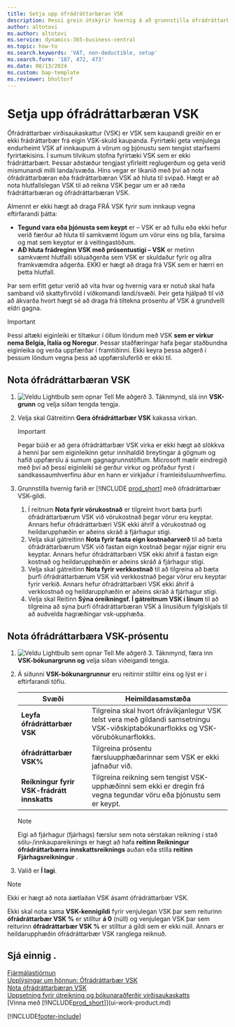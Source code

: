 ```yaml
---
title: Setja upp ófrádráttarbæran VSK
description: Þessi grein útskýrir hvernig á að grunnstilla ófrádráttarbæran VSK í Microsoft Dynamics 365 Business Central.
author: altotovi
ms.author: altotovi
ms.service: dynamics-365-business-central
ms.topic: how-to
ms.search.keywords: 'VAT, non-deductible, setup'
ms.search.form: '187, 472, 473'
ms.date: 08/13/2024
ms.custom: bap-template
ms.reviewer: bholtorf
---
```


# Setja upp ófrádráttarbæran VSK

Ófrádráttarbær virðisaukaskattur (VSK) er VSK sem kaupandi greiðir en er ekki frádráttarbær frá eigin VSK-skuld kaupanda. Fyrirtæki geta venjulega endurheimt VSK af innkaupum á vörum og þjónustu sem tengist starfsemi fyrirtækisins. Í sumum tilvikum stofna fyrirtæki VSK sem er ekki frádráttarbært. Þessar aðstæður tengjast yfirleitt reglugerðum og geta verið mismunandi milli landa/svæða. Hins vegar er líkanið með því að nota ófrádráttarbæran eða frádráttarbæran VSK að hluta til svipað. Hægt er að nota hlutfallslegan VSK til að reikna VSK þegar um er að ræða frádráttarbæran og ófrádráttarbæran VSK.

Almennt er ekki hægt að draga FRÁ VSK fyrir sum innkaup vegna eftirfarandi þátta:

- **Tegund vara eða þjónusta sem keypt**  er – VSK er að fullu eða ekki hefur verið færður að hluta til samkvæmt lögum um vörur eins og bíla, farsíma og mat sem keyptur er á veitingastöðum.
- **AÐ hluta frádreginn VSK með prósentustigi – VSK**  er metinn samkvæmt hlutfalli söluaðgerða sem VSK er skuldaður fyrir og allra framkvæmdra aðgerða. EKKI er hægt að draga frá VSK sem er hærri en þetta hlutfall.

Þar sem erfitt getur verið að vita hvar og hvernig vara er notuð skal hafa samband við skattyfirvöld í viðkomandi landi/svæði. Þeir geta hjálpað til við að ákvarða hvort hægt sé að draga frá tiltekna prósentu af VSK á grundvelli eldri gagna.

> [!IMPORTANT]
> Þessi altæki eiginleiki er tiltækur í öllum löndum með VSK **sem er virkur nema Belgía, Ítalía og Noregur**. Þessar staðfæringar hafa þegar staðbundna eiginleika og verða uppfærðar í framtíðinni. Ekki keyra þessa aðgerð í þessum löndum vegna þess að uppfærsluferlið er ekki til.

## Nota ófrádráttarbæran VSK

1.  ![Veldu Lightbulb sem opnar Tell Me aðgerð 3.](media/ui-search/search_small.png "Segðu mér hvað þú vilt gera") Táknmynd, slá inn **VSK-grunn** og velja síðan tengda tengja.
2. Velja skal Gátreitinn **Gera ófrádráttarbær VSK**  kakassa virkan.

    > [!IMPORTANT]
    > Þegar búið er að gera ófrádráttarbær VSK virka er ekki hægt að slökkva á henni þar sem eiginleikinn getur innihaldið breytingar á gögnum og hafið uppfærslu á sumum gagnagrunnstöflum. Microsoft mælir eindregið með því að þessi eiginleiki sé gerður virkur og prófaður fyrst í sandkassaumhverfinu áður en hann er virkjaður í framleiðsluumhverfinu.

3. Grunnstilla hvernig farið er [!INCLUDE [prod_short](includes/prod_short.md)] með ófrádráttarbær VSK-gildi.

    1. Í reitnum **Nota fyrir vörukostnað** er tilgreint hvort bæta þurfi ófrádráttarbærum VSK við vörukostnað þegar vörur eru keyptar. Annars hefur ófrádráttarbæri VSK ekki áhrif á vörukostnað og heildarupphæðin er aðeins skráð á fjárhagur stigi.
    2. Velja skal gátreitinn **Nota fyrir fasta eign kostnaðarverð** til að bæta ófrádráttarbærum VSK við fastan eign kostnað þegar nýjar eignir eru keyptar. Annars hefur ófrádráttarbæri VSK ekki áhrif á fastan eign kostnað og heildarupphæðin er aðeins skráð á fjárhagur stigi.
    3. Velja skal gátreitinn **Nota fyrir verkkostnað** til að tilgreina að bæta þurfi ófrádráttarbærum VSK við verkkostnað þegar vörur eru keyptar fyrir verkið. Annars hefur ófrádráttarbæri VSK ekki áhrif á verkkostnað og heildarupphæðin er aðeins skráð á fjárhagur stigi.
    4. Velja skal Reitinn **Sýna óreikningsf. Í gátreitnum VSK í línum** til að tilgreina að sýna þurfi ófrádráttarbæran VSK á línusíðum fylgiskjals til að auðvelda hagræðingar vsk-upphæða.

## Nota ófrádráttarbæra VSK-prósentu

1.  ![Veldu Lightbulb sem opnar Tell Me aðgerð 3.](media/ui-search/search_small.png "Segðu mér hvað þú vilt gera") Táknmynd, færa inn **VSK-bókunargrunn og** velja síðan viðeigandi tengja.
2. Á síðunni **VSK-bókunargrunnur** eru reitirnir stilltir eins og lýst er í eftirfarandi töflu.

    | Svæði | Heimildasamstæða |
    |-------|-------------|
    | **Leyfa ófrádráttarbær VSK** | Tilgreina skal hvort ófrávíkjanlegur VSK telst vera með gildandi samsetningu VSK-viðskiptabókunarflokks og VSK-vörubókunarflokks. |
    | **ófrádráttarbær VSK%** | Tilgreina prósentu færsluupphæðarinnar sem VSK er ekki jafnaður við. |
    | **Reikningur fyrir VSK-frádrátt innskatts** | Tilgreina reikning sem tengist VSK-upphæðinni sem ekki er dregin frá vegna tegundar vöru eða þjónustu sem er keypt. |

    > [!NOTE]
    > Eigi að fjárhagur (fjárhags) færslur sem nota sérstakan reikning í stað sölu-/innkaupareiknings er hægt að hafa **reitinn Reikningur ófrádráttarbærra innskattsreiknings** auðan eða stilla **reitinn Fjárhagsreikningur** .

3. Valið er **Í lagi**.

> [!NOTE]
> Ekki er hægt að nota áætlaðan VSK ásamt ófrádráttarbær VSK.
>
> Ekki skal nota sama **VSK-kennigildi** fyrir venjulegan VSK þar sem reiturinn **ófrádráttarbær VSK %** er stilltur **á 0** (núll) og venjulegan VSK þar sem reiturinn **ófrádráttarbær VSK %** er stilltur á gildi sem er ekki núll. Annars er heildarupphæðin ófrádráttarbær VSK ranglega reiknuð.

## Sjá einnig .

[Fjármálastjórnun](finance.md)  
[Upplýsingar um hönnun: Ófrádráttarbær VSK](design-details-nondeductible-vat.md)  
[Nota ófrádráttarbæran VSK](finance-how-use-non-deductible-vat.md)  
[Uppsetning fyrir útreikning og bókunaraðferðir virðisaukaskatts](finance-setup-vat.md)  
[Vinna með [!INCLUDE[prod_short](includes/prod_short.md)]](ui-work-product.md)  

[!INCLUDE[footer-include](includes/footer-banner.md)]

